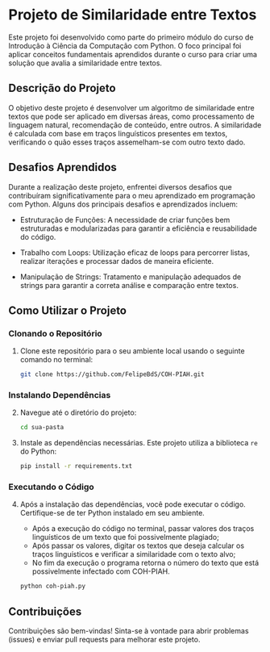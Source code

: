 # Projeto de Similaridade entre Textos

Este projeto foi desenvolvido como parte do primeiro módulo do curso de Introdução à Ciência da Computação com Python. O foco principal foi aplicar conceitos fundamentais aprendidos durante o curso para criar uma solução que avalia a similaridade entre textos.

## Descrição do Projeto

O objetivo deste projeto é desenvolver um algoritmo de similaridade entre textos que pode ser aplicado em diversas áreas, como processamento de linguagem natural, recomendação de conteúdo, entre outros. A similaridade é calculada com base em traços linguísticos presentes em textos, verificando o quão esses traços assemelham-se com outro texto dado.

## Desafios Aprendidos

Durante a realização deste projeto, enfrentei diversos desafios que contribuíram significativamente para o meu aprendizado em programação com Python. Alguns dos principais desafios e aprendizados incluem:

- Estruturação de Funções: A necessidade de criar funções bem estruturadas e modularizadas para garantir a eficiência e reusabilidade do código.

- Trabalho com Loops: Utilização eficaz de loops para percorrer listas, realizar iterações e processar dados de maneira eficiente.

- Manipulação de Strings: Tratamento e manipulação adequados de strings para garantir a correta análise e comparação entre textos.


## Como Utilizar o Projeto

### Clonando o Repositório

1. Clone este repositório para o seu ambiente local usando o seguinte comando no terminal:

    ```bash
    git clone https://github.com/FelipeBdS/COH-PIAH.git
    ```

### Instalando Dependências

2. Navegue até o diretório do projeto:

    ```bash
    cd sua-pasta
    ```

3. Instale as dependências necessárias. Este projeto utiliza a biblioteca `re` do Python:

    ```bash
    pip install -r requirements.txt
    ```

### Executando o Código

4. Após a instalação das dependências, você pode executar o código. Certifique-se de ter Python instalado em seu ambiente.

   - Após a execução do código no terminal, passar valores dos traços linguísticos de um texto que foi possivelmente plagiado; 
   - Após passar os valores, digitar os textos que deseja calcular os traços linguísticos e verificar a similaridade com o texto alvo;
   - No fim da execução o programa retorna o número do texto que está possivelmente infectado com COH-PIAH.

   ```bash
   python coh-piah.py
## Contribuições

Contribuições são bem-vindas! Sinta-se à vontade para abrir problemas (issues) e enviar pull requests para melhorar este projeto.


